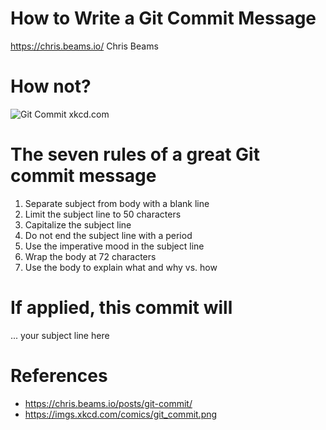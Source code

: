 # How to Write a Git Commit Message
https://chris.beams.io/
Chris Beams

# How not?
![Git Commit xkcd.com](http://imgs.xkcd.com/comics/git_commit.png)

# The seven rules of a great Git commit message
1. Separate subject from body with a blank line
2. Limit the subject line to 50 characters
3. Capitalize the subject line
4. Do not end the subject line with a period
5. Use the imperative mood in the subject line
6. Wrap the body at 72 characters
7. Use the body to explain what and why vs. how

# If applied, this commit will
... your subject line here

# References
- https://chris.beams.io/posts/git-commit/
- https://imgs.xkcd.com/comics/git_commit.png
